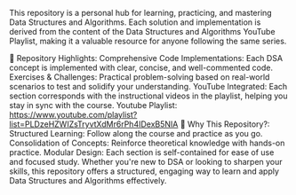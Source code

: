This repository is a personal hub for learning, practicing, and mastering Data Structures and Algorithms. Each solution and implementation is derived from the content of the Data Structures and Algorithms YouTube Playlist, making it a valuable resource for anyone following the same series.

🌟 Repository Highlights:
Comprehensive Code Implementations: Each DSA concept is implemented with clear, concise, and well-commented code.
Exercises & Challenges: Practical problem-solving based on real-world scenarios to test and solidify your understanding.
YouTube Integrated: Each section corresponds with the instructional videos in the playlist, helping you stay in sync with the course.
Youtube Playlist: https://www.youtube.com/playlist?list=PLDzeHZWIZsTryvtXdMr6rPh4IDexB5NIA
🚀 Why This Repository?:
Structured Learning: Follow along the course and practice as you go.
Consolidation of Concepts: Reinforce theoretical knowledge with hands-on practice.
Modular Design: Each section is self-contained for ease of use and focused study.
Whether you're new to DSA or looking to sharpen your skills, this repository offers a structured, engaging way to learn and apply Data Structures and Algorithms effectively.
